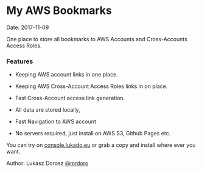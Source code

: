 # My AWS Bookmarks

Date: 2017-11-09 

One place to store all bookmarks to AWS Accounts and Cross-Accounts Access Roles.


### Features

 - Keeping AWS account links in one place.

 - Keeping AWS Cross-Account Access Roles links in on place.

 - Fast Cross-Account access link generation.

 - All data are stored locally, 

 - Fast Navigation to AWS account

 - No servers required, just install on AWS S3, Github Pages etc. 


You can try on [console.lukado.eu](console.lukado.eu) or grab a copy and install where ever you want.


Author: Lukasz Dorosz [@mrdoro](https://twitter.com/mrdoro)

